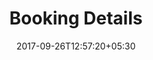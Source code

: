 ---
title: "Booking Details"
date: 2017-09-26T12:57:20+05:30
draft: false
layout: booking-details
property: "Casa Amora"
status: "In Process"
url: /bookings/booking-details/casa-amora/
slug: "casa-amora/"

mainmenu:
 bookings: true
 booking-details: true
---